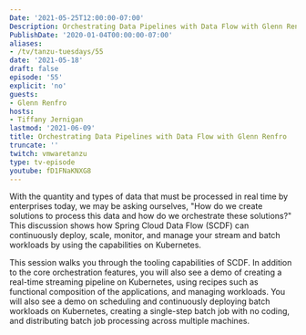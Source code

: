 ```yaml
---
Date: '2021-05-25T12:00:00-07:00'
Description: Orchestrating Data Pipelines with Data Flow with Glenn Renfro
PublishDate: '2020-01-04T00:00:00-07:00'
aliases:
- /tv/tanzu-tuesdays/55
date: '2021-05-18'
draft: false
episode: '55'
explicit: 'no'
guests:
- Glenn Renfro
hosts:
- Tiffany Jernigan
lastmod: '2021-06-09'
title: Orchestrating Data Pipelines with Data Flow with Glenn Renfro
truncate: ''
twitch: vmwaretanzu
type: tv-episode
youtube: fD1FNaKNXG8
---
```


With the quantity and types of data that must be processed in real time by enterprises today, we may be asking ourselves, "How do we create solutions to process this data and how do we orchestrate these solutions?" This discussion shows how Spring Cloud Data Flow (SCDF) can continuously deploy, scale, monitor, and manage your stream and batch workloads by using the capabilities
on Kubernetes. 

This session walks you through the tooling capabilities of SCDF. In addition to the core orchestration features, you will also see a demo of creating a real-time streaming pipeline on Kubernetes, using recipes such as functional composition of the applications, and managing workloads. You will also see a demo on scheduling and continuously deploying batch workloads on Kubernetes, creating a single-step batch job with no coding, and distributing batch job processing across multiple machines.